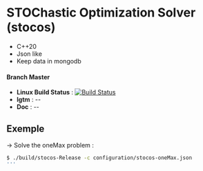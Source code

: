 # STOChastic Optimization Solver (stocos)
- C++20
- Json like
- Keep data in mongodb


#### Branch Master 
- **Linux Build Status** : [![Build Status](https://travis-ci.org/Jxtopher/stocos.svg?branch=master)](https://travis-ci.org/Jxtopher/stocos)
- **lgtm** : --
- **Doc** : --

## Exemple

-> Solve the oneMax problem :

```bash
$ ./build/stocos-Release -c configuration/stocos-oneMax.json
'''


